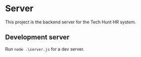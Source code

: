 # Server

This project is the backend server for the Tech Hunt HR system.

## Development server

Run `node .\server.js` for a dev server.